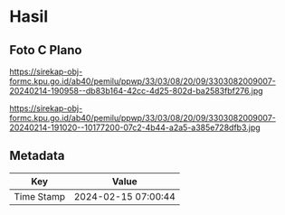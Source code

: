 # Hasil

## Foto C Plano

https://sirekap-obj-formc.kpu.go.id/ab40/pemilu/ppwp/33/03/08/20/09/3303082009007-20240214-190958--db83b164-42cc-4d25-802d-ba2583fbf276.jpg

https://sirekap-obj-formc.kpu.go.id/ab40/pemilu/ppwp/33/03/08/20/09/3303082009007-20240214-191020--10177200-07c2-4b44-a2a5-a385e728dfb3.jpg


## Metadata

| Key        | Value               |
| ---------- | ------------------- |
| Time Stamp | 2024-02-15 07:00:44 |



